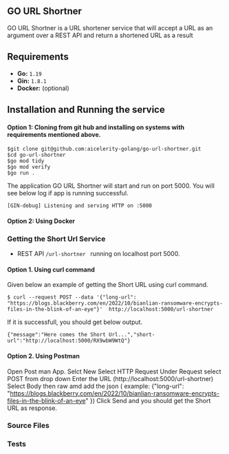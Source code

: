 ## GO URL Shortner
 GO URL Shortner is a  URL shortener service that will accept a URL as an argument over a REST API and return a shortened URL as a result



## Requirements

* **Go:** `1.19`
* **Gin:** `1.8.1`
* **Docker:**  (optional)


## Installation and Running the service

#### Option 1:  Cloning from git hub and installing on systems with  requirements mentioned above.

``` shell
$git clone git@github.com:aicelerity-golang/go-url-shortner.git
$cd go-url-shortner
$go mod tidy
$go mod verify
$go run .
```
The application GO URL Shortner will start and run on port 5000. You will see below log if app is running successful.

``` shell
[GIN-debug] Listening and serving HTTP on :5000

```
#### Option 2: Using Docker

### Getting the Short Url Service

* REST API `/url-shortner ` running on localhost port 5000.

#### Option 1. Using curl command
Given below an example of getting the Short URL using curl command.

``` shell
$ curl --request POST --data '{"long-url": "https://blogs.blackberry.com/en/2022/10/bianlian-ransomware-encrypts-files-in-the-blink-of-an-eye"}'  http://localhost:5000/url-shortner

```

If it is successfull, you should get below output.


``` shell
{"message":"Here comes the Short Url...","short-url":"http://localhost:5000/RX9wbW9WtQ"}

```
#### Option 2. Using Postman

Open Post man App.
Selct New
Select  HTTP Request
Under Request select POST from drop down
Enter the URL (http://localhost:5000/url-shortner)
Select Body then raw amd add the json ( example: {"long-url": "https://blogs.blackberry.com/en/2022/10/bianlian-ransomware-encrypts-files-in-the-blink-of-an-eye"
}) 
Click Send and you should get the Short URL as response.


### Source Files


### Tests
